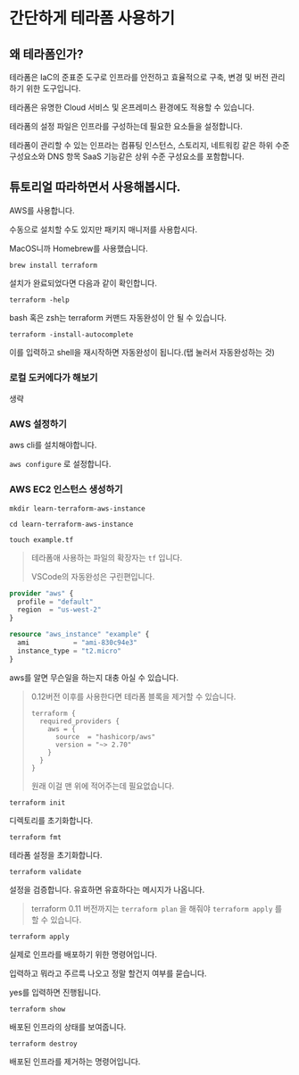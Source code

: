 # 간단하게 테라폼 사용하기

## 왜 테라폼인가?

테라폼은 IaC의 준표준 도구로 인프라를 안전하고 효율적으로 구축, 변경 및 버전 관리하기 위한 도구입니다.

테라폼은 유명한 Cloud 서비스 및 온프레미스 환경에도 적용할 수 있습니다.

테라폼의 설정 파일은 인프라를 구성하는데 필요한 요소들을 설정합니다.

테라폼이 관리할 수 있는 인프라는 컴퓨팅 인스턴스, 스토리지, 네트워킹 같은 하위 수준 구성요소와 DNS 항목 SaaS 기능같은 상위 수준 구성요소를 포함합니다.

## 튜토리얼 따라하면서 사용해봅시다.

AWS를 사용합니다.

수동으로 설치할 수도 있지만 패키지 매니저를 사용합시다.

MacOS니까 Homebrew를 사용했습니다.

`brew install terraform`

설치가 완료되었다면 다음과 같이 확인합니다.

`terraform -help`

bash 혹은 zsh는 terraform 커맨드 자동완성이 안 될 수 있습니다.

`terraform -install-autocomplete`

이를 입력하고 shell을 재시작하면 자동완성이 됩니다.(탭 눌러서 자동완성하는 것)

### 로컬 도커에다가 해보기

생략

### AWS 설정하기

aws cli를 설치해야합니다.

`aws configure` 로 설정합니다.

### AWS EC2 인스턴스 생성하기

`mkdir learn-terraform-aws-instance`

`cd learn-terraform-aws-instance`

`touch example.tf`

> 테라폼애 사용하는 파일의 확장자는 `tf` 입니다.
>
> VSCode의 자동완성은 구린편입니다.

```terraform
provider "aws" {
  profile = "default"
  region  = "us-west-2"
}

resource "aws_instance" "example" {
  ami           = "ami-830c94e3"
  instance_type = "t2.micro"
}
```

aws를 알면 무슨일을 하는지 대충 아실 수 있습니다.

> 0.12버전 이후를 사용한다면 테라폼 블록을 제거할 수 있습니다.
>
> ```
> terraform {
>   required_providers {
>     aws = {
>       source  = "hashicorp/aws"
>       version = "~> 2.70"
>     }
>   }
> }
> 
> ```
>
> 원래 이걸 맨 위에 적어주는데 필요없습니다.

`terraform init`

디렉토리를 초기화합니다.

`terraform fmt`

테라폼 설정을 초기화합니다.

`terraform validate`

설정을 검증합니다. 유효하면 유효하다는 메시지가 나옵니다.

> terraform 0.11 버전까지는 `terraform plan` 을 해줘야 `terraform apply` 를 할 수 있습니다.

`terraform apply`

실제로 인프라를 배포하기 위한 명령어입니다.

입력하고 뭐라고 주르륵 나오고 정말 할건지 여부를 묻습니다.

yes를 입력하면 진행됩니다.

`terraform show`

배포된 인프라의 상태를 보여줍니다.

`terraform destroy`

배포된 인프라를 제거하는 명령어입니다.

